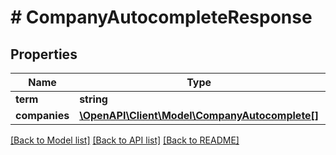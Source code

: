 # # CompanyAutocompleteResponse

## Properties

Name | Type | Description | Notes
------------ | ------------- | ------------- | -------------
**term** | **string** |  |
**companies** | [**\OpenAPI\Client\Model\CompanyAutocomplete[]**](CompanyAutocomplete.md) |  |

[[Back to Model list]](../../README.md#models) [[Back to API list]](../../README.md#endpoints) [[Back to README]](../../README.md)
